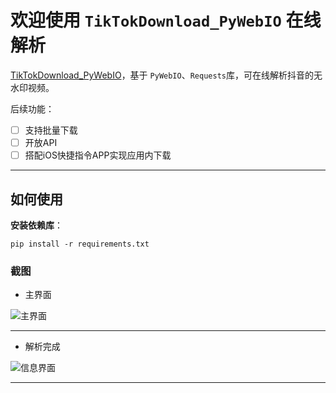 # 欢迎使用 `TikTokDownload_PyWebIO` 在线解析

[TikTokDownload_PyWebIO](https://github.com/Evil0ctal/TikTokDownload_PyWebIO)，基于 `PyWebIO`、`Requests`库，可在线解析抖音的无水印视频。

后续功能：

* [ ] 支持批量下载
* [ ] 开放API
* [ ] 搭配iOS快捷指令APP实现应用内下载

---

## 如何使用

**安装依赖库**：

```
pip install -r requirements.txt
````

### 截图

* 主界面

![主界面](https://raw.githubusercontent.com/Evil0ctal/TikTokDownload_PyWebIO/main/Screenshots/home.png "主界面")

---

* 解析完成

![信息界面](https://raw.githubusercontent.com/Evil0ctal/TikTokDownload_PyWebIO/main/Screenshots/result.png "信息界面")

---

